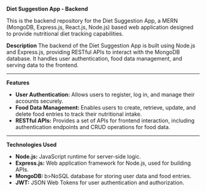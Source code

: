<b>Diet Suggestion App - Backend</b>

This is the backend repository for the Diet Suggestion App, a MERN (MongoDB, Express.js, React.js, Node.js) based web application designed to provide nutritional diet tracking capabilities.

<b>Description</b>
The backend of the Diet Suggestion App is built using Node.js and Express.js, providing RESTful APIs to interact with the MongoDB database. It handles user authentication, food data management, and serving data to the frontend.
<hr>
<b>Features</b>
<ul>
  <li>
    <b>User Authentication:</b> Allows users to register, log in, and manage their accounts securely.
  </li>
  <li>
    <b>Food Data Management: </b>Enables users to create, retrieve, update, and delete food entries to track their nutritional intake.
  </li>
  <li>
    <b>RESTful APIs:</b> Provides a set of APIs for frontend interaction, including authentication endpoints and CRUD operations for food data.
  </li>
</ul>

<hr>

<b>Technologies Used</b>
<ul>
  <li><b>Node.js:</b> JavaScript runtime for server-side logic.</li>
  <li><b>Express.js:</b> Web application framework for Node.js, used for building APIs.</li>
  <li><b>MongoDB: </b>b>NoSQL database for storing user data and food entries.</li>
  <li><b>JWT:</b> JSON Web Tokens for user authentication and authorization.</li>
</ul>
